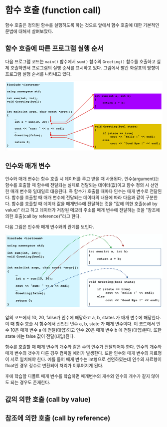# 함수 호출 (function call)

함수 호출은 정의된 함수를 실행하도록 하는 것으로 앞에서 함수 호출에 대한 기본적인 문법에 대해서 살펴보았다. 

## 함수 호출에 따른 프로그램 실행 순서

다음 프로그램 코드는 ```main()``` 함수에서 ```sum()``` 함수의 ```Greeting()``` 함수를 호출하고 실제 호출하면서 프로그램의 실행 순서를 
표시하고 있다. 그림에서 빨간 화살표의 방향이 프로그램 실행 순서를 나타내고 있다. 

![image](./functionCall.png)

## 인수와 매개 변수 

인수와 매개 변수는 함수 호출 시 데이터를 주고 받을 때 사용된다. 인수(argument)는 함수를 호출할 때 함수에 전달되는 실제로 
전달되는 데이터(값)이고 함수 정의 시 선언한 매개 변수와 일대일로 대응된다. 즉 함수가 호출될 때마다 인수는 매개 변수로 전달된다. 
함수를 호출할 때 매개 변수에 전달되는 데이타의 내용에 따라 다음과 같이 구분한다. 
함수를 호출할 때 데이터 값을 매개변수에 전달하는 것을 "값에 의한 호출(call by value)" 라고 하고 데이터가 저장된 메모리 주소를 
매개 변수에 전달하는 것을 "참조에 의한 호출(call by reference)"라고 한다.

다음 그림은 인수와 매개 변수와의 관계를 보인다. 

![image](./argParm.png)

앞의 코드에서 10, 20, false가 인수에 해당하고 a, b, states 가 매개 변수에 해당한다. 이 때 함수 호출 시 함수에서 선언딘 변수 a, b, state 가
매개 변수이다. 이 코드에서 인수 10은 매개 변수 a 에 전달(대입)되고 인수 20은 매개 변수 b 에 전달(대입)된다. 또한 state 에는 false 값이 전달(대입)된다. 

함수를 호출할 때 매개 변수의 개수와 같은 수의 인수가 전달되어야 한다. 인수의 개수와 매개 변수의 갯수가 다른 경우 컴파일 에러가 발생한다. 또한 인수와 매개 변수의 
자료형이 서로 일치해야 한다. 예를 들어 매개 변수는 int형으로 선언하였는데 인수의 자료형이 float인 경우 정수로 변환되어 처리가 이루어지게 된다.

후에 학습할 디폴트 매개 변수를 학습하면 매개변수의 개수와 인수의 개수가 같지 않아도 되는 경우도 존재한다. 

## 값의 의한 호출 (call by value)







## 참조에 의한 호출 (call by reference)


